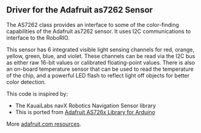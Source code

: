 Driver for the Adafruit as7262 Sensor
---
The AS7262 class provides an interface to some of the color-finding capabilities of the Adafruit as7262 sensor. It uses I2C communications to interface to the RoboRIO.
 
This sensor has 6 integrated visible light sensing channels for red, orange, yellow, green, blue, and violet. These channels can be read via the I2C bus as either raw 16-bit values or calibrated floating-point values. There is also an on-board temperature sensor that can be used to read the temperature of the chip, and a powerful LED flash to reflect light off objects for better color detection.

This code is inspired by:
 <ul>
  <li>The KauaiLabs navX Robotics Navigation Sensor library</li>
  <li>This is ported from  <a href="https://github.com/adafruit/Adafruit_AS726x">Adafruit AS726x Library for Arduino</a>
 </ul>
 
<p> More <a href="https://www.adafruit.com/product/3779">adafruit.com resources</a>.